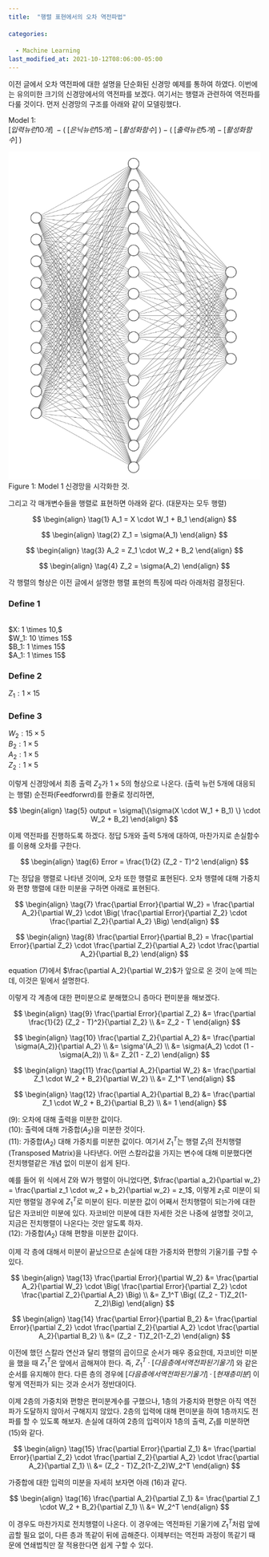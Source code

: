 ```yaml
---
title:  "행렬 표현에서의 오차 역전파법"

categories:

  - Machine Learning 
last_modified_at: 2021-10-12T08:06:00-05:00
---
```


이전 글에서 오차 역전파에 대한 설명을 단순화된 신경망 예제를 통하여 하였다.
이번에는 유의미한 크기의 신경망에서의 역전파를 보겠다.
여기서는 행렬과 관련하여 역전파를 다룰 것이다.
먼저 신경망의 구조를 아래와 같이 모델링했다.

Model 1: 
<br/>
$[입력 뉴런 10개] \; - \big( \; [은닉 뉴런 15개] \; - \; [활성화함수] \; \big) - \big( \; [출력 뉴런 5개] \; -  \; [활성화함수] \; \big)$

![](/assets/image/10-15-5-nn.png)
Figure 1: Model 1 신경망을 시각화한 것.

그리고 각 매개변수들을 행렬로 표현하면 아래와 같다. (대문자는 모두 행렬)

$$
\begin{align} 
\tag{1}
A_1 = X \cdot W_1 + B_1
\end{align}
$$

$$
\begin{align} 
\tag{2}
Z_1 = \sigma(A_1)
\end{align}
$$

$$
\begin{align} 
\tag{3}
A_2 = Z_1 \cdot W_2 + B_2
\end{align}
$$

$$
\begin{align} 
\tag{4}
Z_2 = \sigma(A_2)
\end{align}
$$

각 행렬의 형상은 이전 글에서 설명한 행렬 표현의 특징에 따라 아래처럼 결정된다.

### Define 1
<br/>
$X: 1 \times 10,$
<br/>
$W_1: 10 \times 15$
<br/>
$B_1: 1 \times 15$
<br/>
$A_1: 1 \times 15$

### Define 2
$Z_1: 1 \times 15$

### Define 3
$W_2: 15 \times 5$
<br/>
$B_2: 1 \times 5$
<br/>
$A_2: 1 \times 5$
<br/>
$Z_2: 1 \times 5$

이렇게 신경망에서 최종 출력 $Z_2$가 $1 \times 5$의 형상으로 나온다. (출력 뉴런 5개에 대응되는 행렬)
순전파(Feedforwrd)를 한줄로 정리하면,

$$
\begin{align} 
\tag{5}
output = \sigma[\{\sigma(X \cdot W_1 + B_1) \} \cdot W_2 + B_2]
\end{align}
$$

이제 역전파를 진행하도록 하겠다.
정답 5개와 출력 5개에 대하여, 마찬가지로 손실함수를 이용해 오차를 구한다.

$$
\begin{align} 
\tag{6}
Error = \frac{1}{2} (Z_2 - T)^2
\end{align}
$$

$T$는 정답을 행렬로 나타낸 것이며, 오차 또한 행렬로 표현된다.
오차 행렬에 대해 가중치와 편향 행렬에 대한 미분을 구하면 아래로 표현된다.

$$
\begin{align} 
\tag{7}
\frac{\partial Error}{\partial W_2} = \frac{\partial A_2}{\partial W_2} \cdot \Big( \frac{\partial Error}{\partial Z_2}  \cdot \frac{\partial Z_2}{\partial A_2} \Big)
\end{align}
$$

$$
\begin{align} 
\tag{8}
\frac{\partial Error}{\partial B_2} = \frac{\partial Error}{\partial Z_2}  \cdot \frac{\partial Z_2}{\partial A_2} \cdot \frac{\partial A_2}{\partial B_2}
\end{align}
$$

equation (7)에서 $\frac{\partial A_2}{\partial W_2}$가 앞으로 온 것이 눈에 띄는데, 이것은 밑에서 설명한다.

이렇게 각 계층에 대한 편미분으로 분해했으니 층마다 편미분을 해보겠다.

$$
\begin{align} 
\tag{9}
\frac{\partial Error}{\partial Z_2} &= \frac{\partial \frac{1}{2} (Z_2 - T)^2}{\partial Z_2} \\
                                    &= Z_2 - T
\end{align}
$$

$$
\begin{align} 
\tag{10}
\frac{\partial Z_2}{\partial A_2} &= \frac{\partial \sigma(A_2)}{\partial A_2} \\ 
                                  &= \sigma'(A_2) \\ 
                                  &= \sigma(A_2) \cdot (1 - \sigma(A_2)) \\
                                  &= Z_2(1 - Z_2)
\end{align}
$$

$$
\begin{align} 
\tag{11}
\frac{\partial A_2}{\partial W_2} &= \frac{\partial Z_1 \cdot W_2 + B_2}{\partial W_2} \\ 
                                  &= Z_1^T
\end{align}
$$

$$
\begin{align} 
\tag{12}
\frac{\partial A_2}{\partial B_2} &= \frac{\partial Z_1 \cdot W_2 + B_2}{\partial B_2} \\
                                  &= 1
\end{align}
$$

(9): 오차에 대해 출력을 미분한 값이다.
<br/>
(10): 출력에 대해 가중합($A_2$)을 미분한 것이다.
<br/>
(11): 가중합($A_2$) 대해 가중치를 미분한 값이다.
여기서 $Z_1^T$는 행렬 $Z_1$의 전치행렬(Transposed Matrix)을 나타낸다.
어떤 스칼라값을 가지는 변수에 대해 미분했다면 전치행렬같은 개념 없이 미분이 쉽게 된다. 

예를 들어 위 식에서 Z와 W가 행렬이 아니었다면, $\frac{\partial a_2}{\partial w_2} = \frac{\partial z_1 \cdot w_2 + b_2}{\partial w_2} = z_1$, 
이렇게 $z_1$로 미분이 되지만 행렬일 경우에 $Z_1^T$로 미분이 된다.
미분한 값이 어째서 전치행렬이 되는가에 대한 답은 자코비안 미분에 있다.
자코비안 미분에 대한 자세한 것은 나중에 설명할 것이고, 지금은 전치행렬이 나온다는 것만 알도록 하자.
<br/>
(12): 가중합($A_2$) 대해 편향을 미분한 값이다.

이제 각 층에 대해서 미분이 끝났으므로 손실에 대한 가중치와 편향의 기울기를 구할 수 있다.

$$
\begin{align} 
\tag{13}
\frac{\partial Error}{\partial W_2} &= \frac{\partial A_2}{\partial W_2} \cdot \Big( \frac{\partial Error}{\partial Z_2}  \cdot \frac{\partial Z_2}{\partial A_2} \Big) \\ 
                                    &= Z_1^T \Big( (Z_2 - T)Z_2(1-Z_2)\Big)
\end{align}
$$

$$
\begin{align} 
\tag{14}
\frac{\partial Error}{\partial B_2} &= \frac{\partial Error}{\partial Z_2}  \cdot \frac{\partial Z_2}{\partial A_2} \cdot \frac{\partial A_2}{\partial B_2} \\ 
                                    &= (Z_2 - T)Z_2(1-Z_2)
\end{align}
$$

이전에 했던 스칼라 연산과 달리 행렬의 곱이므로 순서가 매우 중요한데,
자코비안 미분을 했을 때 $Z_1^T$은 앞에서 곱해져야 한다.
즉, $Z_1^T \cdot [다음 층에서 역전파된 기울기]$ 와 같은 순서를 유지해야 한다.
다른 층의 경우에 $[다음 층에서 역전파된 기울기] \cdot [현재 층 미분]$ 이렇게 역전파가 되는 것과 순서가 정반대이다. 

이제 2층의 가중치와 편향은 편미분계수를 구했으나, 1층의 가중치와 편향은 아직 역전파가 도달하지 않아서 구해지지 않았다.
2층의 입력에 대해 편미분을 하여 1층까지도 전파를 할 수 있도록 해보자.
손실에 대하여 2층의 입력이자 1층의 출력, $Z_1$를 미분하면 (15)와 같다.

$$
\begin{align} 
\tag{15}
\frac{\partial Error}{\partial Z_1} &= \frac{\partial Error}{\partial Z_2} \cdot \frac{\partial Z_2}{\partial A_2} \cdot \frac{\partial A_2}{\partial Z_1} \\ 
                                    &= (Z_2 - T)Z_2(1-Z_2)W_2^T
\end{align}
$$

가중합에 대한 입력의 미분을 자세히 보자면 아래 (16)과 같다.

$$
\begin{align} 
\tag{16}
\frac{\partial A_2}{\partial Z_1} &= \frac{\partial Z_1 \cdot W_2 + B_2}{\partial Z_1} \\
                                  &= W_2^T
\end{align}
$$

이 경우도 마찬가지로 전치행렬이 나온다. 
이 경우에는 역전파된 기울기에 $Z_1^T$처럼 앞에 곱할 필요 없이, 다른 층과 똑같이 뒤에 곱해준다.
이제부터는 역전파 과정이 똑같기 때문에 연쇄법칙만 잘 적용한다면 쉽게 구할 수 있다.



